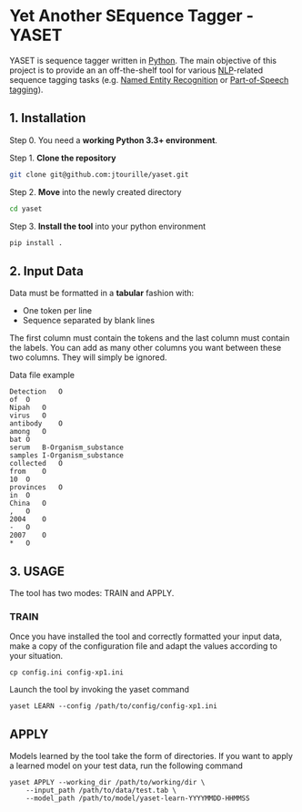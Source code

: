 # Yet Another SEquence Tagger - YASET

YASET is sequence tagger written in [Python](https://www.python.org/).
The main objective of this project is to provide an an off-the-shelf tool for various [NLP](https://en.wikipedia.org/wiki/Natural_language_processing)-related sequence tagging tasks 
(e.g. [Named Entity Recognition](https://en.wikipedia.org/wiki/Named-entity_recognition) or 
[Part-of-Speech tagging](https://en.wikipedia.org/wiki/Part-of-speech_tagging)).

## 1. Installation

Step 0. You need a **working Python 3.3+ environment**.

Step 1. **Clone the repository**
```bash
git clone git@github.com:jtourille/yaset.git
```

Step 2. **Move** into the newly created directory
```bash
cd yaset
```

Step 3. **Install the tool** into your python environment
```bash
pip install .
```

## 2. Input Data

Data must be formatted in a **tabular** fashion with:
* One token per line
* Sequence separated by blank lines

The first column must contain the tokens and the last column must contain the labels.
You can add as many other columns you want between these two columns. They will simply be ignored.

Data file example
```text
Detection   O
of  O
Nipah   O
virus   O
antibody    O
among   O
bat O
serum   B-Organism_substance
samples I-Organism_substance
collected   O
from    O
10  O
provinces   O
in  O
China   O
,   O
2004    O
-   O
2007    O
*   O

```

## 3. USAGE

The tool has two modes: TRAIN and APPLY.

### TRAIN

Once you have installed the tool and correctly formatted your input data, make a copy of the configuration file and 
adapt the values according to your situation.

```text
cp config.ini config-xp1.ini
```

Launch the tool by invoking the yaset command

```text
yaset LEARN --config /path/to/config/config-xp1.ini
```

## APPLY

Models learned by the tool take the form of directories. If you want to apply a learned model on your test data, run
 the following command
 
```text
yaset APPLY --working_dir /path/to/working/dir \
    --input_path /path/to/data/test.tab \
    --model_path /path/to/model/yaset-learn-YYYYMMDD-HHMMSS
```
